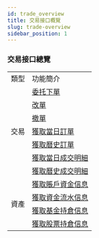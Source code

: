 ```yaml
---
id: trade_overview
title: 交易接口概覽
slug: trade-overview
sidebar_position: 1
---
```


### 交易接口總覽

<table>
    <tr>
        <td>類型</td>
        <td>功能簡介</td>
    </tr>
    <tr>
        <td rowspan="7">交易</td>
        <td><a href="./order/submit">委托下單</a></td>
    </tr>
    <tr>
        <td><a href="./order/replace">改單</a></td>
    </tr>
    <tr>
        <td><a href="./order/withdraw">撤單</a></td>
    </tr>
    <tr>
        <td><a href="./order/today_orders">獲取當日訂單</a></td>
    </tr>
    <tr>
        <td><a href="./order/history_orders">獲取曆史訂單</a></td>
    </tr>
    <tr>
        <td><a href="./order/today_deals">獲取當日成交明細</a></td>
    </tr>
    <tr>
        <td><a href="./order/history_deals">獲取曆史成交明細</a></td>
    </tr>
<tr>
        <td rowspan="4">資產</td>
        <td><a href="./asset/account">獲取賬戶資金信息</a></td>
    </tr>
    <tr>
        <td><a href="./asset/cashflow">獲取資金流水信息</a></td>
    </tr>
<tr>
        <td><a href="./asset/fund">獲取基金持倉信息</a></td>
    </tr>
<tr>
        <td><a href="./asset/stock">獲取股票持倉信息</a></td>
    </tr>
</table>
